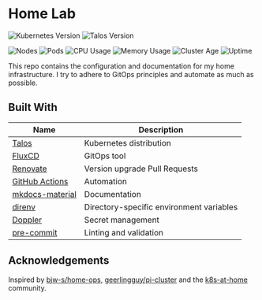# Home Lab

![Kubernetes Version](https://img.shields.io/badge/dynamic/yaml?url=https%3A%2F%2Fraw.githubusercontent.com%2Fstevewm%2Fhomelab%2Fmain%2Fkubernetes%2Fmain%2Ftalos%2Ftalconfig.yaml&query=%24.kubernetesVersion&style=for-the-badge&logo=kubernetes&label=K8S)
![Talos Version](https://img.shields.io/badge/dynamic/yaml?url=https%3A%2F%2Fraw.githubusercontent.com%2Fstevewm%2Fhomelab%2Fmain%2Fkubernetes%2Fmain%2Ftalos%2Ftalconfig.yaml&query=%24.talosVersion&style=for-the-badge&logo=talos&label=talos&color=%23FA640A&link=https%3A%2F%2Ftalos.dev%2F)

![Nodes](https://img.shields.io/endpoint?url=https%3A%2F%2Fkg.cfg.sh%2Fquery%3Fformat%3Dendpoint%26metric%3Dcluster_node_count&style=for-the-badge&logo=kubernetes&label=Nodes)
![Pods](https://img.shields.io/endpoint?url=https%3A%2F%2Fkg.cfg.sh%2Fquery%3Fformat%3Dendpoint%26metric%3Dcluster_pod_count&style=for-the-badge&logo=talos&label=Pods)
![CPU Usage](https://img.shields.io/endpoint?url=https%3A%2F%2Fkg.cfg.sh%2Fquery%3Fformat%3Dendpoint%26metric%3Dcluster_cpu_usage&style=for-the-badge&logo=kubernetes&label=CPU)
![Memory Usage](https://img.shields.io/endpoint?url=https%3A%2F%2Fkg.cfg.sh%2Fquery%3Fformat%3Dendpoint%26metric%3Dcluster_memory_usage&style=for-the-badge&logo=kubernetes&label=Memory)
![Cluster Age](https://img.shields.io/endpoint?url=https%3A%2F%2Fkg.cfg.sh%2Fquery%3Fformat%3Dendpoint%26metric%3Dcluster_age_days&style=for-the-badge&logo=kubernetes&label=Age)
![Uptime](https://img.shields.io/endpoint?url=https%3A%2F%2Fkg.cfg.sh%2Fquery%3Fformat%3Dendpoint%26metric%3Dcluster_uptime_days&style=for-the-badge&logo=kubernetes&label=Uptime)

This repo contains the configuration and documentation for my home infrastructure. I try to adhere to GitOps principles and automate as much as possible.

## Built With

| Name                                                            | Description                              |
| --------------------------------------------------------------- | ---------------------------------------- |
| [Talos](https://www.talos.dev/)                                 | Kubernetes distribution                  |
| [FluxCD](https://fluxcd.io/)                                    | GitOps tool                              |
| [Renovate](https://github.com/renovatebot/renovate)             | Version upgrade Pull Requests            |
| [GitHub Actions](https://docs.github.com/en/actions)            | Automation                               |
| [mkdocs-material](https://squidfunk.github.io/mkdocs-material/) | Documentation                            |
| [direnv](https://direnv.net/)                                   | Directory-specific environment variables |
| [Doppler](https://www.doppler.com/)                             | Secret management                        |
| [pre-commit](https://pre-commit.com/)                           | Linting and validation                   |

## Acknowledgements

Inspired by [bjw-s/home-ops](https://github.com/bjw-s/home-ops), [geerlingguy/pi-cluster](https://github.com/geerlingguy/pi-cluster) and the [k8s-at-home](https://github.com/topics/k8s-at-home) community.
